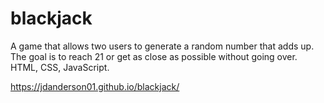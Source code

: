 # blackjack

A game that allows two users to generate a random number that adds up. The goal is to reach 21 or get as close as possible without going over. HTML, CSS, JavaScript. 

https://jdanderson01.github.io/blackjack/
